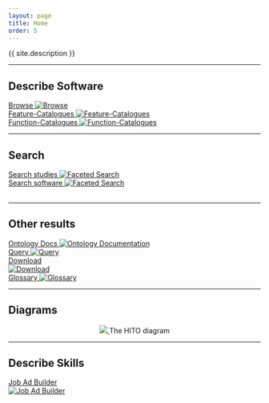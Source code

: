 ```yaml
---
layout: page
title: Home
order: 5
---
```


<p class="lead">{{ site.description }}</p>

---
## Describe Software

<div class="flexy">
<div class="flex-item">
  <a title="Browse" href="https://hitontology.eu/ontology/">Browse
  <img title="Browse" alt="Browse" src="public/browse.png">
</a>
</div>
<div class="flex-item">
<a title="Feature-Catalogues" href="https://hitontology.eu/ontology/FeatureCatalogue">Feature-Catalogues
<img title="Feature-Catalogues" alt="Feature-Catalogues" src="public/catalogue.jpg">
</a>
</div>
<div class="flex-item">
<a title="Function-Catalogues" href="https://hitontology.eu/ontology/EnterpriseFunctionCatalogue">Function-Catalogues
<img title="Function-Catalogues" alt="Function-Catalogues" src="public/catalogue.jpg">
</a>
</div>
</div>

---
## Search
<!--  -->
<div class="flexy">
<div class="flex-item">
  <a title="Faceted Search" href="https://hitontology.eu/search/">Search studies
  <img title="Faceted Search" alt="Faceted Search" src="public/search.jpg">
</a>
</div>
<div class="flex-item">
  <a title="Faceted Search" href="https://hitontology.eu/search/softwareproduct.html">
  Search software
  <img title="Faceted Search" alt="Faceted Search" src="public/search.jpg">
</a>
</div>
</div>
<br>

---
## Other results

<div class="flexy">
<div class="flex-item">
  <a title="Ontology Docs" href= "https://hitontology.github.io/ontology/" target="_blank">Ontology Docs
  <img title="Ontology Documentation" alt="Ontology Documentation" src="public/browse.png">
</a>
</div>
<div class="flex-item">
  <a title="Query" href= "https://hitontology.eu/sparql/">Query
  <img title="Query" alt="Query" src="public/sparql.png">
</a>
</div>
<div class="flex-item">
<a title="Download" href="https://raw.githubusercontent.com/hitontology/ontology/master/ontology.ttl">Download <br>
<img title="Download" alt="Download" src="public/download.png">
</a>
</div>
<div class="flex-item">
  <a title="Glossary" href= "https://imise.github.io/glossar/hito/" target="_blank">Glossary
  <img title="Glossary" alt="Glossary" src="public/browse.png">
</a>
</div>
</div>

---
## Diagrams

<center>
  <a href="public/2022-05-hito_diagram.svg" target="_blank">
    <img src="public/2022-05-hito_diagram.svg">
  </a>
  The HITO diagram
</center>

---
## Describe Skills

<div class="flexy">
<div class="flex-item">
<a title="Job Ad Builder" href="jobadbuilder/index.html">Job Ad Builder<br>
<img title="Job Ad Builder" alt="Job Ad Builder" src="public/browse.png">
</a>
</div>
</div>
